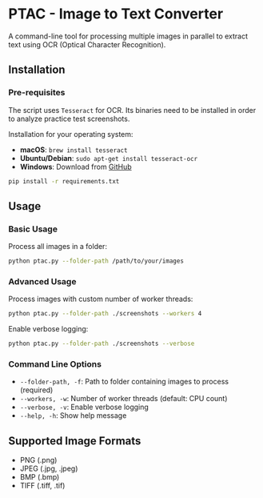 # PTAC - Image to Text Converter

A command-line tool for processing multiple images in parallel to extract text using OCR (Optical Character Recognition).

## Installation

### Pre-requisites

The script uses `Tesseract` for OCR. Its binaries need to be installed in order to analyze practice test screenshots.

Installation for your operating system:

- **macOS**: `brew install tesseract`
- **Ubuntu/Debian**: `sudo apt-get install tesseract-ocr`
- **Windows**: Download from [GitHub](https://github.com/UB-Mannheim/tesseract/wiki)

```bash
pip install -r requirements.txt
```

## Usage

### Basic Usage

Process all images in a folder:

```bash
python ptac.py --folder-path /path/to/your/images
```

### Advanced Usage

Process images with custom number of worker threads:

```bash
python ptac.py --folder-path ./screenshots --workers 4
```

Enable verbose logging:

```bash
python ptac.py --folder-path ./screenshots --verbose
```

### Command Line Options

- `--folder-path, -f`: Path to folder containing images to process (required)
- `--workers, -w`: Number of worker threads (default: CPU count)
- `--verbose, -v`: Enable verbose logging
- `--help, -h`: Show help message

## Supported Image Formats

- PNG (.png)
- JPEG (.jpg, .jpeg)
- BMP (.bmp)
- TIFF (.tiff, .tif)

